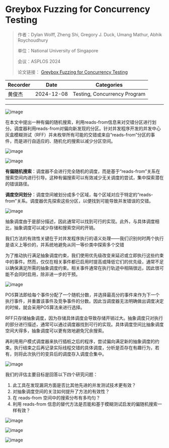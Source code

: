 # Greybox Fuzzing for Concurrency Testing

>作者：Dylan Wolff, Zheng Shi, Gregory J. Duck, Umang Mathur, Abhik Roychoudhury
>
>单位：National University of Singapore
>
>会议：ASPLOS 2024
>
>论文链接： [Greybox Fuzzing for Concurrency Testing](https://abhikrc.com/pdf/ASPLOS24.pdf)

|Recorder|Date|Categories|
|----|----|----|
|黄俊杰|2024-12-08|Testing, Concurrency Program|

-----

![image](https://github.com/Xidian-ICTT-GZ/Academic_Blog/blob/main/images/2024-12-8/%E4%B9%90%E8%A7%82%E4%B8%8E%E6%82%B2%E8%A7%82%E5%B9%B6%E5%8F%91%E6%B5%8B%E8%AF%95.png)


在本文中提出一种有偏的随机搜索，利用reads-from信息来对交错分区进行划分。调度器利用reads-from对偏向新发现的分区。针对并发程序开发的并发中心灰盒模糊测试（RFF）并未枚举所有可能的交错或来自“reads-from”分区的事件，而是进行自适应的、随机化的搜索以减少分区空间。

![image](https://github.com/Xidian-ICTT-GZ/Academic_Blog/blob/main/images/2024-12-8/%E7%A4%BA%E4%BE%8B%E7%A8%8B%E5%BA%8F.png)

![image](https://github.com/Xidian-ICTT-GZ/Academic_Blog/blob/main/images/2024-12-8/reads-from%E5%AF%B9%E7%A4%BA%E4%BE%8B.png)



**有偏随机搜索**：调度器不会进行完全随机的调度，而是基于“reads-from”关系在搜索空间内进行引导。这种有偏搜索可以有效减少无关调度的尝试，集中探索潜在的错误路径。

**调度空间划分**：调度空间被划分成多个区域，每个区域对应于特定的“reads-from”关系。调度器优先探索这些分区，以便找到可能导致并发错误的交错。

![image](https://github.com/Xidian-ICTT-GZ/Academic_Blog/blob/main/images/2024-12-8/GreyBox%E7%AE%97%E6%B3%95.png)

抽象调度由于是部分描述，因此通常可以找到可行的实现。此外，与具体调度相比，抽象调度可以减少存储和搜索空间的开销。

我们方法的有效性关键在于对并发程序执行的语义处理——我们识别何时两个执行是语义上等价的，并系统地避免从同一等价类中探索多个交错

为了推动执行满足抽象调度约束，我们使用优先级改变来延迟或立即执行这些约束中的事件。然而，仅仅在相关事件都已启用时提高或降低它们的优先级，通常不足以确保满足所需的抽象调度约束。相关事件通常在执行轨迹中相隔很远，因此很可能不会同时启用，除非进一步的干预。



![image](https://github.com/Xidian-ICTT-GZ/Academic_Blog/blob/main/images/2024-12-8/%E6%AD%A3%E5%90%91%E4%B8%8E%E8%B4%9F%E5%90%91%E7%BA%A6%E6%9D%9F.png)

POS算法即给每个事件分配了一个随机分数，并选择最高分的事件来作为下一个执行事件，并重置该事件及竞争事件的分数。因此当调度器无法明确做出调度决定的时候，就会采用POS算法来进行选择。

RFF只存储抽象调度，因为存储具体调度会导致存储开销过大。抽象调度只对执行的部分进行描述，通常可以通过调度器找到可行的实现。具体调度空间比抽象调度空间大得多，抽象调度可以更有效地避免冗余搜索。


再利用用户模式调度器来执行插桩之后的程序，尝试偏向满足新的抽象调度的约束。执行结束之后再记录实际线程交错的具体调度，分析是否存在有趣行为，若有，则将此次执行的变异后的调度存入调度合集中。

![image](https://github.com/Xidian-ICTT-GZ/Academic_Blog/blob/main/images/2024-12-8/%E8%B0%83%E5%BA%A6%E6%8E%A7%E5%88%B6%E4%B8%8Eevent_on%E6%8E%A7%E5%88%B6%E5%87%BD%E6%95%B0.png)


我们的评估主要目标是回答以下四个研究问题：

1. 此工具在发现漏洞方面是否比其他先进的并发测试技术更有效？
2. 对抽象调度空间的关注如何提升了方法的有效性？
3. 在 reads-from 空间中的搜索分布有多均匀？
4. 利用 reads-from 信息的替代方法是否能和基于模糊测试启发的偏随机搜索一样有效？



![image](https://github.com/Xidian-ICTT-GZ/Academic_Blog/blob/main/images/2024-12-8/Total%20Bugs%20Discovered%20After%20Log%20Across%20All%20Trials(Higer%20is%20better).png)

![image](https://github.com/Xidian-ICTT-GZ/Academic_Blog/blob/main/images/2024-12-8/Log-scale%20frequency%20of%20reads-from%20sequences%20observed%20by%20POS(top)%20and%20RFF(bottom)%20in%2010000%20executions.png)

![image](https://github.com/Xidian-ICTT-GZ/Academic_Blog/blob/main/images/2024-12-8/Mean%20Number%20of%20Schedules%20to%201st%20Bug.png)
